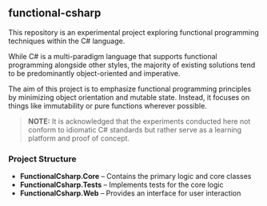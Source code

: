 ## functional-csharp

This repository is an experimental project exploring functional programming techniques within the C# language.

While C# is a multi-paradigm language that supports functional programming alongside other styles, the majority of existing solutions tend to be predominantly object-oriented and imperative.

The aim of this project is to emphasize functional programming principles by minimizing object orientation and mutable state. Instead, it focuses on things like immutability or pure functions wherever possible.

> **NOTE:** It is acknowledged that the experiments conducted here not conform to idiomatic C# standards but rather serve as a learning platform and proof of concept.

### Project Structure

- **FunctionalCsharp.Core** – Contains the primary logic and core classes  
- **FunctionalCsharp.Tests** – Implements tests for the core logic  
- **FunctionalCsharp.Web** – Provides an interface for user interaction
